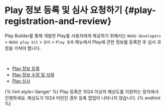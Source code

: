 Play 정보 등록 및 심사 요청하기 {#play-registration-and-review}
====================

Play Builder를 통해 개발한 Play를 사용자에게 제공하기 위해서는 `NUGU developers` > `NUGU play kit` > `관리` > `Play 등록` 메뉴에서 Play에 관한 정보를 등록한 후 심사 과정을 거쳐야 합니다.

<br>

* [Play 정보 등록](/play-registration-and-review/register-a-play.md)
* [Play 정보 수정 및 삭제](/play-registration-and-review/modify-or-delete-play-information.md)
* [Play 심사](/play-registration-and-review/play-review.md)

{% hint style='danger' %}
Play 등록은 1024 이상의 해상도를 지원하는 장치에서 진행하세요. 해상도가 1024 미만인 경우 등록 팝업이 나타나지 않습니다.
{% endhint %}
